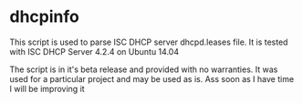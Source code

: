 dhcpinfo
========
This script is used to parse ISC DHCP server dhcpd.leases file.
It is tested with ISC DHCP Server 4.2.4 on Ubuntu 14.04

The script is in it's beta release and provided with no warranties.
It was used for a particular project and may be used as is.
Ass soon as I have time I will be improving it
